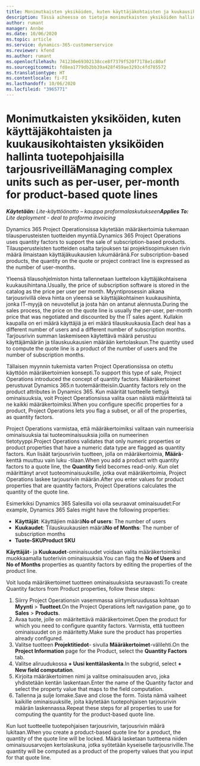 ```yaml
---
title: Monimutkaisten yksiköiden, kuten käyttäjäkohtaisten ja kuukausikohtaisten yksiköiden hallinta tuotepohjaisilla tarjousriveillä
description: Tässä aiheessa on tietoja monimutkaisten yksiköiden hallinnasta tuotepohjaisilla tarjousriveillä
author: rumant
manager: Annbe
ms.date: 10/06/2020
ms.topic: article
ms.service: dynamics-365-customerservice
ms.reviewer: kfend
ms.author: rumant
ms.openlocfilehash: 741230e69302138cce8f7379f520f7178e1c80af
ms.sourcegitcommit: fd8ea1779db2bb39a428f459ae3293c4fd785572
ms.translationtype: HT
ms.contentlocale: fi-FI
ms.lasthandoff: 10/06/2020
ms.locfileid: "3965771"
---
```

# <a name="managing-complex-units-such-as-per-user-per-month-for-product-based-quote-lines"></a><span data-ttu-id="24964-103">Monimutkaisten yksiköiden, kuten käyttäjäkohtaisten ja kuukausikohtaisten yksiköiden hallinta tuotepohjaisilla tarjousriveillä</span><span class="sxs-lookup"><span data-stu-id="24964-103">Managing complex units such as per-user, per-month for product-based quote lines</span></span>

<span data-ttu-id="24964-104">_**Käytetään:** Lite-käyttöönotto – kauppa proformalaskutukseen_</span><span class="sxs-lookup"><span data-stu-id="24964-104">_**Applies To:** Lite deployment - deal to proforma invoicing_</span></span>

<span data-ttu-id="24964-105">Dynamics 365 Project Operationsissa käytetään määräkertoimia tukemaan tilausperusteisten tuotteiden myyntiä.</span><span class="sxs-lookup"><span data-stu-id="24964-105">Dynamics 365 Project Operations uses quantity factors to support the sale of subscription-based products.</span></span> <span data-ttu-id="24964-106">Tilausperusteisten tuotteiden osalta tarjouksen tai projektisopimuksen rivin määrä ilmaistaan käyttäjäkuukausien lukumääränä.</span><span class="sxs-lookup"><span data-stu-id="24964-106">For subscription-based products, the quantity on the quote or project contract line is expressed as the number of user-months.</span></span>

<span data-ttu-id="24964-107">Yleensä tilausohjelmiston hinta tallennetaan luetteloon käyttäjäkohtaisena kuukausihintana.</span><span class="sxs-lookup"><span data-stu-id="24964-107">Usually, the price of subscription software is stored in the catalog as the price per user per month.</span></span> <span data-ttu-id="24964-108">Myyntiprosessin aikana tarjousrivillä oleva hinta on yleensä se käyttäjäkohtainen kuukausihinta, jonka IT-myyjä on neuvotellut ja josta hän on antanut alennusta.</span><span class="sxs-lookup"><span data-stu-id="24964-108">During the sales process, the price on the quote line is usually the per-user, per-month price that was negotiated and discounted by the IT sales agent.</span></span> <span data-ttu-id="24964-109">Kullakin kaupalla on eri määrä käyttäjiä ja eri määrä tilauskuukausia.</span><span class="sxs-lookup"><span data-stu-id="24964-109">Each deal has a different number of users and a different number of subscription months.</span></span> <span data-ttu-id="24964-110">Tarjousrivin summan laskemiseen käytettävä määrä perustuu käyttäjämäärän ja tilauskuukausien määrään kertolaskuun.</span><span class="sxs-lookup"><span data-stu-id="24964-110">The quantity used to compute the quote line is a product of the number of users and the number of subscription months.</span></span>

<span data-ttu-id="24964-111">Tällaisen myynnin tukemista varten Project Operationsissa on otettu käyttöön määräkertoimien konsepti.</span><span class="sxs-lookup"><span data-stu-id="24964-111">To support this type of sale, Project Operations introduced the concept of quantity factors.</span></span> <span data-ttu-id="24964-112">Määräkertoimet perustuvat Dynamics 365:n tuotemääritteisiin.</span><span class="sxs-lookup"><span data-stu-id="24964-112">Quantity factors rely on the product attributes in Dynamics 365.</span></span> <span data-ttu-id="24964-113">Kun määrität tuotteelle tiettyjä ominaisuuksia, voit Project Operationsissa valita osan näistä määritteistä tai ne kaikki määräkertoimiksi.</span><span class="sxs-lookup"><span data-stu-id="24964-113">When you configure specific properties for a product, Project Operations lets you flag a subset, or all of the properties, as quantity factors.</span></span>

<span data-ttu-id="24964-114">Project Operations varmistaa, että määräkertoimiksi valitaan vain numeerisia ominaisuuksia tai tuoteominaisuuksia joilla on numeerinen tietotyyppi.</span><span class="sxs-lookup"><span data-stu-id="24964-114">Project Operations validates that only numeric properties or product properties that have a numeric data type are flagged as quantity factors.</span></span> <span data-ttu-id="24964-115">Kun lisäät tarjousriviin tuotteen, jolla on määräkertoimia, **Määrä**-kenttä muuttuu vain luku -tilaan.</span><span class="sxs-lookup"><span data-stu-id="24964-115">When you add a product with quantity factors to a quote line, the **Quantity** field becomes read-only.</span></span> <span data-ttu-id="24964-116">Kun olet määrittänyt arvot tuoteominaisuuksille, jotka ovat määräkertoimia, Project Operations laskee tarjousrivin määrän.</span><span class="sxs-lookup"><span data-stu-id="24964-116">After you enter values for product properties that are quantity factors, Project Operations calculates the quantity of the quote line.</span></span>

<span data-ttu-id="24964-117">Esimerkiksi Dynamics 365 Salesilla voi olla seuraavat ominaisuudet:</span><span class="sxs-lookup"><span data-stu-id="24964-117">For example, Dynamics 365 Sales might have the following properties:</span></span>

- <span data-ttu-id="24964-118">**Käyttäjät**: Käyttäjien määrä</span><span class="sxs-lookup"><span data-stu-id="24964-118">**No of users**: The number of users</span></span>
- <span data-ttu-id="24964-119">**Kuukaudet**: Tilauskuukausien määrä</span><span class="sxs-lookup"><span data-stu-id="24964-119">**No of Months**: The number of subscription months</span></span>
- <span data-ttu-id="24964-120">**Tuote-SKU**</span><span class="sxs-lookup"><span data-stu-id="24964-120">**Product SKU**</span></span>

<span data-ttu-id="24964-121">**Käyttäjät**- ja **Kuukaudet**-ominaisuudet voidaan valita määräkertoimiksi muokkaamalla tuoterivin ominaisuuksia.</span><span class="sxs-lookup"><span data-stu-id="24964-121">You can flag the **No of Users** and **No of Months** properties as quantity factors by editing the properties of the product line.</span></span>

<span data-ttu-id="24964-122">Voit luoda määräkertoimet tuotteen ominaisuuksista seuraavasti:</span><span class="sxs-lookup"><span data-stu-id="24964-122">To create Quantity factors from Product properties, follow these steps:</span></span>

1. <span data-ttu-id="24964-123">Siirry Project Operationsin vasemmassa siirtymisruudussa kohtaan **Myynti** > **Tuotteet**.</span><span class="sxs-lookup"><span data-stu-id="24964-123">On the Project Operations left navigation pane, go to **Sales** > **Products**.</span></span>
2. <span data-ttu-id="24964-124">Avaa tuote, jolle on määritettävä määräkertoimet.</span><span class="sxs-lookup"><span data-stu-id="24964-124">Open the product for which you need to configure quantity factors.</span></span> <span data-ttu-id="24964-125">Varmista, että tuotteen ominaisuudet on jo määritetty.</span><span class="sxs-lookup"><span data-stu-id="24964-125">Make sure the product has properties already configured.</span></span>
3. <span data-ttu-id="24964-126">Valitse tuotteen **Projektitiedot**- sivulla **Määräkertoimet**-välilehti.</span><span class="sxs-lookup"><span data-stu-id="24964-126">On the **Project Information** page for the Product, select the **Quantity Factors** tab.</span></span>
4. <span data-ttu-id="24964-127">Valitse aliruudukossa **+ Uusi kenttälaskenta**.</span><span class="sxs-lookup"><span data-stu-id="24964-127">In the subgrid, select **+ New field computation**.</span></span>
5. <span data-ttu-id="24964-128">Kirjoita määräkertoimen nimi ja valitse ominaisuuden arvo, joka yhdistetään kentän laskentaan.</span><span class="sxs-lookup"><span data-stu-id="24964-128">Enter the name of the Quantity factor and select the property value that maps to the field computation.</span></span>
6. <span data-ttu-id="24964-129">Tallenna ja sulje lomake.</span><span class="sxs-lookup"><span data-stu-id="24964-129">Save and close the form.</span></span> <span data-ttu-id="24964-130">Toista nämä vaiheet kaikille ominaisuuksille, joita käytetään tuotepohjaisen tarjousrivin määrän laskennassa.</span><span class="sxs-lookup"><span data-stu-id="24964-130">Repeat these steps for all properties to use for computing the quantity for the product-based quote line.</span></span>

<span data-ttu-id="24964-131">Kun luot tuotteelle tuotepohjaisen tarjousrivin, tarjousrivin määrä lukitaan.</span><span class="sxs-lookup"><span data-stu-id="24964-131">When you create a product-based quote line for a product, the quantity of the quote line will be locked.</span></span> <span data-ttu-id="24964-132">Määrä lasketaan tuotteena niiden ominaisuusarvojen kertolaskuna, jotka syötetään kyseiselle tarjousriville.</span><span class="sxs-lookup"><span data-stu-id="24964-132">The quantity will be computed as a product of the property values that you input for that quote line.</span></span>
